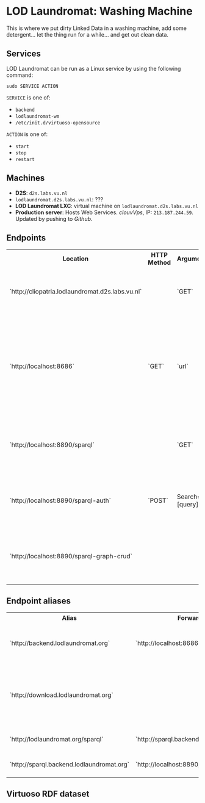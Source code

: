 LOD Laundromat: Washing Machine
===============================

This is where we put dirty Linked Data in a washing machine,
add some detergent... let the thing run for a while...
and get out clean data.

Services
--------

LOD Laundromat can be run as a Linux service by using the following command:

~~~{.sh}
sudo SERVICE ACTION
~~~

`SERVICE` is one of:
  - `backend`
  - `lodlaundromat-wm`
  - `/etc/init.d/virtuoso-opensource`

`ACTION` is one of:
  - `start`
  - `stop`
  - `restart`



Machines
--------

  - **D2S**: `d2s.labs.vu.nl`
  - `lodlaundromat.d2s.labs.vu.nl`: ???
  - **LOD Laundromat LXC**: virtual machine on `lodlaundromat.d2s.labs.vu.nl`
  - **Production server**: Hosts Web Services.
    *clouvVps*, IP: `213.187.244.59`.
    Updated by pushing to *Github*.


Endpoints
---------

<table>
  <tr>
    <th>Location</url>
    <th>HTTP Method</url>
    <th>Arguments</url>
    <th>Standards-compliance</td>
    <th>What it does</th>
  </td>
  <tr>
    <td>`http://cliopatria.lodlaundromat.d2s.labs.vu.nl`<td>
    <td>`GET`</td>
    <td>HTTP authentication</td>
    <td>Does not support RDF Datasets.</td>
    <td>This is used to debug the LOD Washing Machine during development.</td>
  </tr>
  <tr>
    <td>`http://localhost:8686`</td>
    <td>`GET`</td>
    <td>`url`</td>
    <td></td>
    <td>
      The NodeJS backend of the LOD Laundromat site,
      responsible for serving files for users,
      and adding items to the seed list.
    </td>
  </tr>
  <tr>
    <td>`http://localhost:8890/sparql`<td>
    <td>`GET`</td>
    <td>`query`</td>
    <td>SPARQL 1.1 Query</td>
    <td>
      The SPARQL endpoint that is used by the LOD Laundromat Web Services.
    </td>
  </tr>
  <tr>
    <td>`http://localhost:8890/sparql-auth`</td>
    <td>`POST`</td>
    <td>Search=[query]</td>
    <td>
      SPARQL 1.1 Protocol, SPARQL 1.1 Query, SPARQL 1.1 Update
    </td>
    <td>
      The first SPARQL Endpoint that is used by the LOD Washing Machine.
    </td>
  </tr>
  <tr>
    <td>`http://localhost:8890/sparql-graph-crud`</td>
    <td></td>
    <td></td>
    <td>SPARQL 1.1 Graph Store HTTP Protocol</td>
    <td>
      The second SPARQL Endpoint that is used by the LOD Washing Machine.
    </td>
</table>



Endpoint aliases
----------------

<table>
  <tr>
    <th>Alias</th>
    <th>Forwards to</th>
    <th>Description</th>
  </tr>
  <tr>
    <td>`http://backend.lodlaundromat.org`</td>
    <td>`http://localhost:8686`</td>
    <td>
      Web Service for adding items to the LOD Basket
      (i.e., the LOD Laundromat seed list).
    </td>
  </tr>
  <tr>
    <td>`http://download.lodlaundromat.org`<td>
    <td>`http://localhost:8686`</td>
    <td>
      Web Service for downloading clean data files.
      The URL path must be set to `/MD5`.
    </td>
  </tr>
  <tr>
    <td>`http://lodlaundromat.org/sparql`</td>
    <td>`http://sparql.backend.lodlaundromat.org`</td>
    <td>Use to preserve consistency in the Web interface.</td>
  </tr>
  <tr>
    <td>`http://sparql.backend.lodlaundromat.org`</td>
    <td>`http://localhost:8890/sparql`</td>
    <td>Web Service for querying the LOD Laundromat metadata.</td>
  </tr>
</table>



Virtuoso RDF dataset
--------------------
